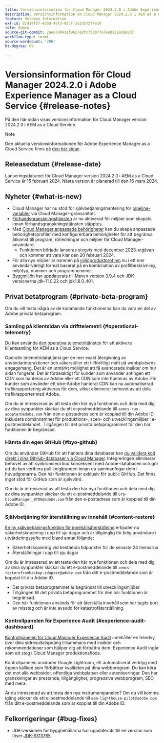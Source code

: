 ```yaml
---
title: Versionsinformation för Cloud Manager 2024.2.0 i Adobe Experience Manager as a Cloud Service
description: Versionsinformation om Cloud Manager 2024.2.0 i AEM as a Cloud Service.
feature: Release Information
exl-id: 81419f5f-430d-46f3-92cf-3a2d572f4e19
role: Admin
source-git-commit: 2aea79d42ef9627a8fc758077a7ee012592888d7
workflow-type: tm+mt
source-wordcount: '706'
ht-degree: 0%

---
```


# Versionsinformation för Cloud Manager 2024.2.0 i Adobe Experience Manager as a Cloud Service {#release-notes}

På den här sidan visas versionsinformation för Cloud Manager version 2024.2.0 i AEM as a Cloud Service.

>[!NOTE]
>
>Den aktuella versionsinformationen för Adobe Experience Manager as a Cloud Service finns på [den här sidan](/help/release-notes/release-notes-cloud/release-notes-current.md).

## Releasedatum {#release-date}

Lanseringsdatumet för Cloud Manager version 2024.2.0 i AEM as a Cloud Service är 15 februari 2024. Nästa version är planerad till den 16 mars 2024.

## Nyheter {#what-is-new}

* Cloud Manager har nu stöd för självbetjäningshantering för [pipeline-variabler](/help/implementing/cloud-manager/configuring-pipelines/pipeline-variables.md) via Cloud Manager-gränssnittet.
* [Förhandsgranskningstjänsten](/help/implementing/cloud-manager/manage-environments.md#access-preview-sevice) är nu aktiverad för miljöer som skapats innan förhandsgranskningstjänsten släpptes.
* Med [Cloud Manager anpassade behörigheter](/help/implementing/cloud-manager/custom-permissions.md) kan du skapa anpassade behörighetsprofiler med konfigurerbara behörigheter för att begränsa åtkomst till program, rörledningar och miljöer för Cloud Manager-användare.
   * Funktionen började lanseras stegvis med [december 2023-utgåvan](/help/implementing/cloud-manager/release-notes/2023/2023-12-0.md) och kommer att vara klar den 20 februari 2024.
* För alla nya miljöer är namnen på [miljöproduktprofilen](/help/onboarding/aem-cs-team-product-profiles.md) nu i ett mer användarvänligt format baserat på en kombination av profilbeskrivning, miljötyp, nummer och programnummer.
* [Byggmiljön](/help/implementing/cloud-manager/getting-access-to-aem-in-cloud/build-environment-details.md) har uppdaterats till Maven version 3.9.4 och JDK-versionerna jdk-11.0.22 och jdk1.8.0_401.

## Privat betatprogram {#private-beta-program}

Om du vill testa några av de kommande funktionerna kan du vara en del av Adobe privata betaprogram.

### Samling på klientsidan via drifttelemetri {#operational-telemetry}

Du kan använda [den operativa telemetritjänsten](/help/implementing/cloud-manager/content-requests.md#cliendside-collection) för att aktivera klientsamling för AEM as a Cloud Service.

Operativ telemetridatatjänst ger en mer exakt återgivning av användarinteraktioner och säkerställer ett tillförlitligt mått på webbplatsens engagemang. Det är en utmärkt möjlighet att få avancerade insikter om hur sidan fungerar. Det är fördelaktigt för kunder som använder antingen ett CDN som hanteras av Adobe eller ett CDN som inte hanteras av Adobe. För kunder som använder ett icke-Adobe hanterat CDN kan nu automatiserad trafikrapportering aktiveras för dem, vilket eliminerar behovet av att dela trafikrapporter med Adobe.

Om du är intresserad av att testa den här nya funktionen och dela med dig av dina synpunkter skickar du ett e-postmeddelande till `aemcs-rum-adopter@adobe.com` från den e-postadress som är kopplad till din Adobe ID. Inkludera domännamnet för produktions-, scen- och utvecklingsmiljöer i e-postmeddelandet. Tillgången till det privata betaprogrammet för den här funktionen är begränsad.

### Hämta din egen GitHub {#byo-github}

Om du använder GitHub för att hantera dina databaser kan [du validera kod direkt i dina GitHub-databaser via Cloud Manager](/help/implementing/cloud-manager/managing-code/private-repositories.md). Integreringen eliminerar behovet av att synkronisera kod konsekvent med Adobe-databasen och gör att du kan verifiera pull-begäranden innan du sammanfogar dem i huvudgrenarna. Den här funktionen är exklusiv för public GitHub. Det finns inget stöd för GitHub som är självvärd.

Om du är intresserad av att testa den här nya funktionen och dela med dig av dina synpunkter skickar du ett e-postmeddelande till `Grp-CloudManager_BYOG@adobe.com` från den e-postadress som är kopplad till din Adobe ID.

### Självbetjäning för återställning av innehåll {#content-restore}

[En ny självbetjäningsfunktion för innehållsåterställning](/help/operations/restore.md) erbjuder nu säkerhetskopiering i upp till sju dagar och är tillgänglig för tidig användare i utvärderingssyfte med bland annat följande:

* Säkerhetskopiering vid bestämda tidpunkter för de senaste 24 timmarna
* Återställningar i upp till sju dagar

Om du är intresserad av att testa den här nya funktionen och dela med dig av dina synpunkter skickar du ett e-postmeddelande till `aemcs-restorefrombackup-adopter@adobe.com` från ditt e-postmeddelande som är kopplat till din Adobe ID.

* Det privata betaprogrammet är begränsat till utvecklingsmiljöer.
* Tillgången till det privata betaprogrammet för den här funktionen är begränsad.
* Den här funktionen används för att återställa innehåll som har tagits bort av misstag och är inte avsedd för katastrofåterställning.

### Kontrollpanelen för Experience Audit {#experience-audit-dashboard}

[Kontrollpanelen för Cloud Manager Experience Audit](/help/implementing/cloud-manager/reports/report-experience-audit.md) innehåller en trendvy över dina sidresultatspoäng tillsammans med insikter och rekommendationer som hjälper dig att förbättra dem. Experience Audit ingår som ett steg i Cloud Manager produktionsflöde.

Kontrollpanelen använder Google Lightroom, ett automatiserat verktyg med öppen källkod som förbättrar kvaliteten på dina webbprogram. Du kan köra det mot alla webbsidor, offentliga webbplatser eller autentiseringar. Den har granskningar av prestanda, tillgänglighet, progressiva webbprogram, SEO med mera.

Är du intresserad av att testa den nya instrumentpanelen? Om du vill komma igång skickar du ett e-postmeddelande till `aem-lighthouse-pilot@adobe.com` från ditt e-postmeddelande som är kopplat till din Adobe ID.

## Felkorrigeringar {#bug-fixes}

* JDK-versionen för byggbehållarna har uppdaterats till en version som löser [JDK-8313765](https://bugs.openjdk.org/browse/JDK-8313765).

